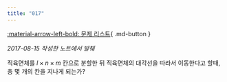 ```yaml
---
title: "017"
---
```


[:material-arrow-left-bold: 문제 리스트](../index.md){ .md-button }

*2017-08-15 작성한 노트에서 발췌*

직육면체를 $l \times n \times m$ 칸으로 분할한 뒤 직육면체의 대각선을 따라서 이동한다고 할때, 총 몇 개의 칸을 지나게 되는가?